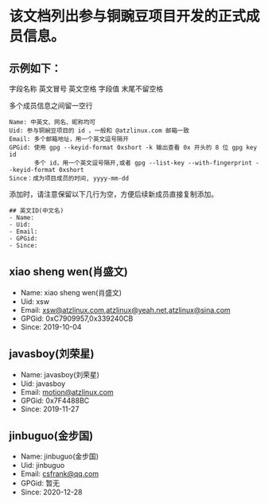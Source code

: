# 该文档列出参与铜豌豆项目开发的正式成员信息。

## 示例如下：

字段名称 英文冒号 英文空格 字段值 末尾不留空格

多个成员信息之间留一空行
```text
Name: 中英文、网名、昵称均可
Uid: 参与铜豌豆项目的 id ，一般和 @atzlinux.com 邮箱一致
Email: 多个邮箱地址，用一个英文逗号隔开
GPGid: 使用 gpg --keyid-format 0xshort -k 输出查看 0x 开头的 8 位 gpg key id
       多个 id，用一个英文逗号隔开,或者 gpg --list-key --with-fingerprint --keyid-format 0xshort
Since：成为项目成员的时间, yyyy-mm-dd
```
添加时，请注意保留以下几行为空，方便后续新成员直接复制添加。
```text
## 英文ID(中文名)
- Name:
- Uid:
- Email:
- GPGid:
- Since:
```
## xiao sheng wen(肖盛文)
- Name: xiao sheng wen(肖盛文)
- Uid: xsw
- Email: xsw@atzlinux.com,atzlinux@yeah.net,atzlinux@sina.com
- GPGid: 0xC7909957,0x339240CB
- Since: 2019-10-04
## javasboy(刘荣星)
- Name: javasboy(刘荣星)
- Uid: javasboy
- Email: motion@atzlinux.com
- GPGid: 0x7F4488BC
- Since: 2019-11-27
## jinbuguo(金步国)
- Name: jinbuguo(金步国)
- Uid: jinbuguo
- Email: csfrank@qq.com
- GPGid: 暂无
- Since: 2020-12-28